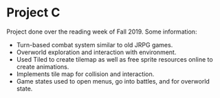 # Project C
Project done over the reading week of Fall 2019.
Some information: 
- Turn-based combat system similar to old JRPG games.
- Overworld exploration and interaction with environment.
- Used Tiled to create tilemap as well as free sprite resources online to create animations.
- Implements tile map for collision and interaction.
- Game states used to open menus, go into battles, and for overworld state.
